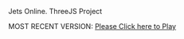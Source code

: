 Jets Online. ThreeJS Project

MOST RECENT VERSION: [Please Click here to Play](https://rawcdn.githack.com/alperenbutun/jets-online/0d16829/index.html)

